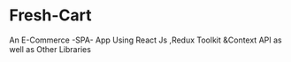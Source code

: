 # Fresh-Cart
An E-Commerce -SPA- App Using React Js ,Redux Toolkit &amp;Context API as well as Other Libraries
